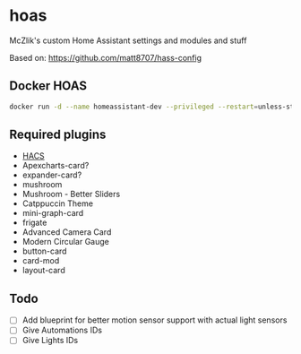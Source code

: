 # hoas
McZlik's custom Home Assistant settings and modules and stuff

Based on: https://github.com/matt8707/hass-config

## Docker HOAS
```bash
docker run -d --name homeassistant-dev --privileged --restart=unless-stopped -e TZ=Europe/Amsterdam -v /PATH/TO/CONFIG:/config -p 8123:8123 ghcr.io/home-assistant/home-assistant:stable
```

## Required plugins
- [HACS](https://hacs.xyz/)
- Apexcharts-card?
- expander-card?
- mushroom
- Mushroom - Better Sliders
- Catppuccin Theme
- mini-graph-card
- frigate
- Advanced Camera Card
- Modern Circular Gauge
- button-card
- card-mod
- layout-card

## Todo
- [ ] Add blueprint for better motion sensor support with actual light sensors
- [ ] Give Automations IDs
- [ ] Give Lights IDs